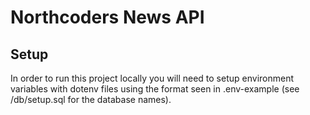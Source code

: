 # Northcoders News API

## Setup
In order to run this project locally you will need to setup environment variables with dotenv files using the format seen in .env-example (see /db/setup.sql for the database names).
